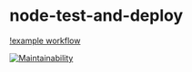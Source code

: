 # node-test-and-deploy

[!example workflow](https://github.com/ihonore/my-brand-api/actions/workflows/node.js.yml/badge.svg)

[![Maintainability](https://api.codeclimate.com/v1/badges/264dbc46e801e05899e7/maintainability)](https://codeclimate.com/github/ihonore/my-brand-api/maintainability)
